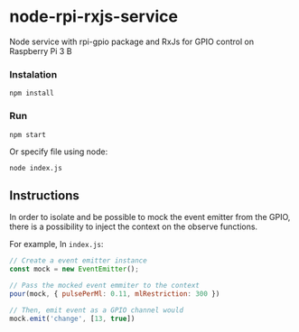 # node-rpi-rxjs-service
Node service with rpi-gpio package and RxJs for GPIO control on Raspberry Pi 3 B

### Instalation
`npm install`

### Run
`npm start`

Or specify file using node:

`node index.js`

## Instructions

In order to isolate and be possible to 
mock the event emitter from the GPIO, 
there is a possibility to inject the 
context on the observe functions.

For example, In `index.js`:
```javascript
// Create a event emitter instance 
const mock = new EventEmitter();

// Pass the mocked event emmiter to the context
pour(mock, { pulsePerMl: 0.11, mlRestriction: 300 })

// Then, emit event as a GPIO channel would
mock.emit('change', [13, true])
```
